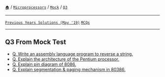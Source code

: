  [`🏠`](/) / [`Microprocessors`](/mp/) / [`Mock`](/mp/mock/) / [`Q3`](/mp/mock/q3/)
 
 <hr />

[`Previous Years Solutions (May '19)`](/mp/previous-years/may-19/) [`MCQs`](/mp/mcqs/)

<hr />

## Q3 From Mock Test

* [Q. Write an assembly language program to reverse a string.](/mp/mock/q3/assembly-program-to-reverse-string)
* [Q. Explain the architecture of the Pentium processor.](/mp/mock/q3/explain-the-architecture-of-pentium-processor)
* [Q. Explain pin diagram of 8086.](/mp/mock/q2/explain-pin-diagram-of-8086)
* [Q. Explain segmentation & paging mechanism in 80386.](/mp/mock/q3/segmentation-and-paging-in-80386)

